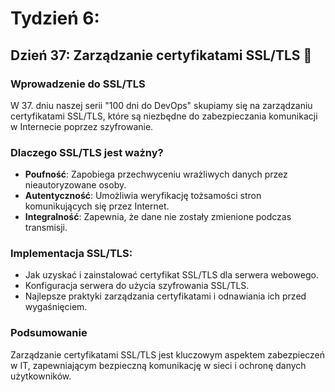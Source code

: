 # Tydzień 6: 

## Dzień 37: Zarządzanie certyfikatami SSL/TLS 🔐

### Wprowadzenie do SSL/TLS
W 37. dniu naszej serii "100 dni do DevOps" skupiamy się na zarządzaniu certyfikatami SSL/TLS, które są niezbędne do zabezpieczania komunikacji w Internecie poprzez szyfrowanie.

### Dlaczego SSL/TLS jest ważny?
- **Poufność**: Zapobiega przechwyceniu wrażliwych danych przez nieautoryzowane osoby.
- **Autentyczność**: Umożliwia weryfikację tożsamości stron komunikujących się przez Internet.
- **Integralność**: Zapewnia, że dane nie zostały zmienione podczas transmisji.

### Implementacja SSL/TLS:
- Jak uzyskać i zainstalować certyfikat SSL/TLS dla serwera webowego.
- Konfiguracja serwera do użycia szyfrowania SSL/TLS.
- Najlepsze praktyki zarządzania certyfikatami i odnawiania ich przed wygaśnięciem.

### Podsumowanie
Zarządzanie certyfikatami SSL/TLS jest kluczowym aspektem zabezpieczeń w IT, zapewniającym bezpieczną komunikację w sieci i ochronę danych użytkowników.

